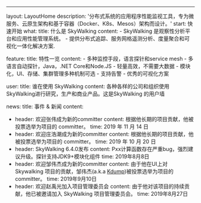 ---
layout: LayoutHome
description: '分布式系统的应用程序性能监视工具，专为微服务、云原生架构和基于容器（Docker、K8s、Mesos）架构而设计。'
start: 快速开始
what:
  title: 什么是 SkyWalking
  content:
    - SkyWalking 是观察性分析平台和应用性能管理系统。
    - 提供分布式追踪、服务网格遥测分析、度量聚合和可视化一体化解决方案.

feature:
  title: 特性一览
  content:
    - 多种监控手段，语言探针和service mesh
    - 多语言自动探针，Java，.NET Core和Node.JS
    - 轻量高效，不需要大数据
    - 模块化，UI、存储、集群管理多种机制可选
    - 支持告警
    - 优秀的可视化方案


user:
  title: 谁在使用 SkyWalking
  content: 各种各样的公司和组织使用SkyWalking进行研究，生产和商业产品。这是SkyWalking 的用户墙

news:
  title: 事件 & 新闻
  content:
  - header: 欢迎张伟成为新的committer
    content: 根据他长期的项目贡献，他被投票选举为项目的 committer。
    time: 2019 年 11 月 14 日
  - header: 欢迎庄浩潮成为新的committer
    content: 根据他长期的项目贡献，他被投票选举为项目的 committer。
    time: 2019 年 10 月 20 日
  - header: SkyWalking 6.4.0发布
    content: Pxx计算函数存在严重bug，强烈建议升级。探针支持JDK9+模块化组件
    time: 2019年8月8日
  - header: 欢迎邹伟杰成为新的committer
    content: 由于他在UI上对 Skywalking 项目的贡献，邹伟杰(a.k.a [Kdump](https://github.com/x22x22))被投票选举为项目的committer。
    time: 2019年9月10日
  - header: 欢迎赵禹光加入项目管理委员会
    content: 由于他对该项目的持续贡献，他已被邀请加入 SkyWalking 项目管理委员会。
    time: 2019年8月27日
